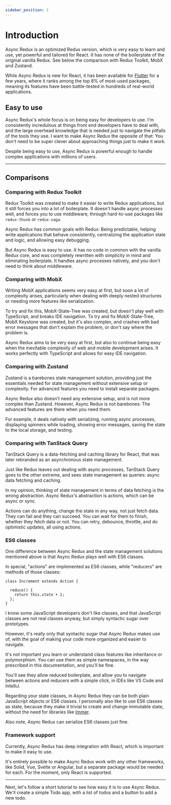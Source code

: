```yaml
---
sidebar_position: 1
---
```


# Introduction

Async Redux is an optimized Redux version, which is very easy to learn and use,
yet powerful and tailored for React.
It has none of the boilerplate of the original vanilla Redux.
See below the comparison with Redux Toolkit, MobX and Zustand.

While Async Redux is new for React, it has been available
for [Flutter](https://pub.dev/packages/async_redux) for a few years,
where it ranks among the top 8% of most-used packages, meaning its features have
been battle-tested in hundreds of real-world applications.

## Easy to use

Async Redux's whole focus is on being easy for developers to use.
I'm consistently incredulous at things front end developers have to deal with,
and the large overhead knowledge that is needed just to navigate the pitfalls
of the tools they use. I want to make Async Redux the opposite of that:
You don't need to be super clever about approaching things just to make it work.

Despite being easy to use, Async Redux is powerful enough
to handle complex applications with millions of users.

<hr></hr>

## Comparisons

### Comparing with Redux Toolkit

Redux Toolkit was created to make it easier to write Redux applications,
but it still forces you into a lot of boilerplate.
It doesn't handle async processes well, and forces you to use middleware,
through hard-to-use packages like `redux-thunk` or `redux-saga`.

Async Redux has common goals with Redux:
Being predictable, helping write applications that behave consistently,
centralizing the application state and logic, and allowing easy debugging.

But Async Redux is easy to use. It has no code in common with the vanilla Redux core,
and was completely rewritten with simplicity in mind and eliminating boilerplate.
It handles async processes natively, and you don't need to think about middleware.

### Comparing with MobX

Writing MobX applications seems very easy at first, but soon a lot of complexity
arises, particularly when dealing with deeply nested structures or needing more features
like serialization.

To try and fix this, MobX-State-Tree was created, but doesn't play well with TypeScript,
and breaks IDE navigation. To try and fix MobX-State-Tree, MobX Keystone was created,
but it's also complex, and crashes with bad error messages that don't explain the
problem, or don't say where the problem is.

Async Redux aims to be very easy at first, but also to continue being easy when
the inevitable complexity of web and mobile development arises.
It works perfectly with TypeScript and allows for easy IDE navigation.

### Comparing with Zustand

Zustand is a barebones state management solution,
providing just the essentials needed for state management without extensive
setup or complexity. For advanced features you need to install separate packages.

Async Redux also doesn't need any extensive setup, and is not more complex than Zustand.
However, Async Redux is not barebones: The advanced features are there when you need them.

For example, it deals natively with serializing, running async processes, displaying spinners
while loading, showing error messages, saving the state to the local storage, and testing.

### Comparing with TanStack Query

TanStack Query is a data-fetching and caching library for React,
that was later rebranded as an asynchronous state management.

Just like Redux leaves out dealing with async processes, TanStack Query goes to the other extreme,
and sees state management as queries: async data fetching and caching.

In my opinion, thinking of state management in terms of data fetching is the wrong abstraction.
Async Redux's abstraction is actions, which can be async or sync.

Actions can do anything, change the state in any way, not just fetch data.
They can fail and they can succeed. You can wait for them to finish, whether they fetch data or not.
You can retry, debounce, throttle, and do optimistic updates, all using actions.

### ES6 classes

One difference between Async Redux and the state management solutions mentioned above
is that Async Redux plays well with ES6 classes.

In special, "actions" are implemented as ES6 classes,
while "reducers" are methods of those classes:

```tsx
class Increment extends Action {

  reduce() { 
    return this.state + 1;  
  };
}
```

I know some JavaScript developers don't like classes,
and that JavaScript classes are not real classes anyway,
but simply syntactic sugar over prototypes.

However, it's really only that syntactic sugar that Async Redux makes use of,
with the goal of making your code more organized and easier to navigate.

It's not important you learn or understand class features like inheritance or polymorphism.
You can use them as simple namespaces, in the way prescribed in this documentation,
and you'll be fine.

You'll see they allow reduced boilerplate, and allow you to navigate between actions and reducers
with a simple click, in IDEs like VS Code and IntelliJ.

Regarding your state classes, in Async Redux they can be both plain JavaScript objects or ES6
classes. I personally also like to use ES6 classes as state,
because they make it trivial to create and change immutable state,
without the need for libraries
like [Immer](https://www.npmjs.com/package/immer).

Also note, Async Redux can serialize ES6 classes just fine.

### Framework support

Currently, Async Redux has deep integration with React, which is important to make it easy to use.

It's entirely possible to make Async Redux work with any other frameworks, like Solid, Vue, Svelte
or Angular, but a separate package would be needed for each. For the moment, only React is
supported.

<hr></hr>

Next, let's follow a short tutorial to see how easy it is to use Async Redux.
We'll create a simple Todo app, with a list of todos and a button to add a new todo.


